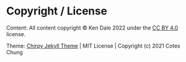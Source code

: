 # Copyright / License

Content: All content copyright &copy; Ken Dale 2022 under the [CC BY 4.0](http://creativecommons.org/licenses/by/4.0/) license.

Theme: [Chirpy Jekyll Theme](https://github.com/cotes2020/jekyll-theme-chirpy) | MIT License | Copyright (c) 2021 Cotes Chung
